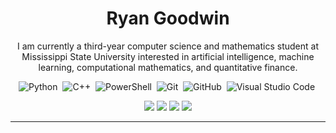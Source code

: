 <h1 align="center">Ryan Goodwin </h1>

<p align="center" width="150px"> I am currently a third-year computer science and mathematics student at Mississippi State University interested in artificial intelligence, machine learning, computational mathematics, and quantitative finance.</p>



<div align="center">

![Python](https://img.shields.io/badge/-Python-05122A?style=flat&logo=python)&nbsp;
![C++](https://img.shields.io/badge/-C++-05122A?style=flat&logo=C%2B%2B&logoColor=00599C)&nbsp;
![PowerShell](https://img.shields.io/badge/PowerShell-05122A?style=flat&logo=Powershell&logoColor=146fbf)&nbsp;
![Git](https://img.shields.io/badge/-Git-05122A?style=flat&logo=git)&nbsp;
![GitHub](https://img.shields.io/badge/-GitHub-05122A?style=flat&logo=github)&nbsp;
![Visual Studio Code](https://img.shields.io/badge/-Visual%20Studio%20Code-05122A?style=flat&logo=visual-studio-code&logoColor=007ACC)&nbsp;

</div>

<div align="center">
  

<a href="https://www.linkedin.com/in/ryan-goodwin-9846a3297/"><img src="https://img.shields.io/badge/Ryan_Goodwin-blue?style=for-the-badge&logo=Linkedin&logoColor=white"/></a>
<a href="mailto:ryangoodwin0818@gmail.com"><img src="https://img.shields.io/badge/ryangoodwin0818%40gmail.com-red?style=for-the-badge&logo=Gmail&logoColor=white"/></a>
<a href="https://codeforces.com/profile/Riv3n"><img src="https://img.shields.io/badge/Riv3n-425e99?style=for-the-badge&logo=Codeforces&logoColor=white"/></a>
<a href="https://leetcode.com/u/Riv3n/"><img src="https://img.shields.io/badge/Riv3n-orange?style=for-the-badge&logo=Leetcode&logoColor=white"/></a>
</div>

---
